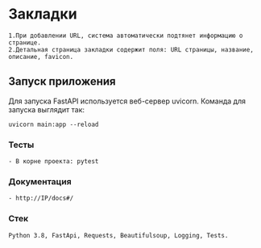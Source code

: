 # Закладки

```
1.При добавлении URL, система автоматически подтянет информацию о странице.
2.Детальная страница закладки содержит поля: URL страницы, название, описание, favicon.
```

## Запуск приложения
Для запуска FastAPI используется веб-сервер uvicorn. Команда для запуска выглядит так:  
```
uvicorn main:app --reload
```

### Тесты
```
- В корне проекта: pytest
```

### Документация
```
- http://IP/docs#/
```

### Стек
```
Python 3.8, FastApi, Requests, Beautifulsoup, Logging, Tests.
```
